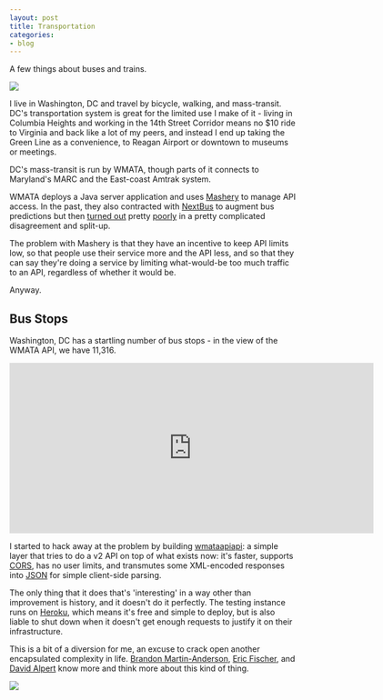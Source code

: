 ```yaml
---
layout: post
title: Transportation
categories:
- blog
---
```


A few things about buses and trains.

![](http://farm4.staticflickr.com/3768/9332837950_bfc9a53381_b.jpg)

I live in Washington, DC and travel by bicycle, walking, and mass-transit.
DC's transportation system is great for the limited use I make of it -
living in Columbia Heights and working in the 14th Street Corridor means
no $10 ride to Virginia and back like a lot of my peers, and instead I
end up taking the Green Line as a convenience, to Reagan Airport or
downtown to museums or meetings.

DC's mass-transit is run by WMATA, though parts of it connects to
Maryland's MARC and the East-coast Amtrak system.

WMATA deploys a Java server application and uses [Mashery](http://www.mashery.com/) to
manage API access. In the past, they also contracted with [NextBus](http://www.nextbus.com/)
to augment bus predictions but then [turned out](http://washingtonexaminer.com/popular-metro-nextbus-app-dies-amid-tech-companies-spat/article/2517085#.UOQoieTWKWp)
pretty [poorly](http://greatergreaterwashington.org/post/17386/whats-up-with-nextbus-part-1-the-disappearing-app/) in
a pretty complicated disagreement and split-up.

The problem with Mashery is that they have an incentive to keep API limits
low, so that people use their service more and the API less, and so that
they can say they're doing a service by limiting what-would-be too much
traffic to an API, regardless of whether it would be.

Anyway.

## Bus Stops

Washington, DC has a startling number of bus stops - in the view of the
WMATA API, we have 11,316.

<iframe width='640' height='300' frameBorder='0' src='http://a.tiles.mapbox.com/v3/tmcw.all_stops.html#10/38.9081/-77.0087'></iframe>

I started to hack away at the problem by building [wmataapiapi](https://github.com/tmcw/wmataapiapi):
a simple layer that tries to do a v2 API on top of what exists now:
it's faster, supports [CORS](http://en.wikipedia.org/wiki/Cross-origin_resource_sharing),
has no user limits, and transmutes some XML-encoded responses into [JSON](http://www.json.org/)
for simple client-side parsing.

The only thing that it does that's 'interesting' in a way other than improvement
is history, and it doesn't do it perfectly. The testing instance runs
on [Heroku](https://www.heroku.com/), which means it's free and simple to
 deploy, but is also liable to shut down when it doesn't get enough requests
 to justify it on their infrastructure.

 This is a bit of a diversion for me, an excuse to crack open another
 encapsulated complexity in life. [Brandon Martin-Anderson](http://bmander.com/),
 [Eric Fischer](http://www.flickr.com/people/walkingsf/), and
 [David Alpert](http://greatergreaterwashington.org/alpert/) know more and
 think more about this kind of thing.

![](http://farm4.staticflickr.com/3677/9332641770_1477b36aae_b.jpg)
